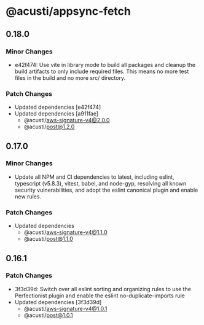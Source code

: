 # @acusti/appsync-fetch

## 0.18.0

### Minor Changes

- e42f474: Use vite in library mode to build all packages and cleanup the
  build artifacts to only include required files. This means no more test
  files in the build and no more src/ directory.

### Patch Changes

- Updated dependencies [e42f474]
- Updated dependencies [a911fae]
    - @acusti/aws-signature-v4@2.0.0
    - @acusti/post@1.2.0

## 0.17.0

### Minor Changes

- Update all NPM and CI dependencies to latest, including eslint,
  typescript (v5.8.3), vitest, babel, and node-gyp, resolving all known
  security vulnerabilities, and adopt the eslint canonical plugin and
  enable new rules.

### Patch Changes

- Updated dependencies
    - @acusti/aws-signature-v4@1.1.0
    - @acusti/post@1.1.0

## 0.16.1

### Patch Changes

- 3f3d39d: Switch over all eslint sorting and organizing rules to use the
  Perfectionist plugin and enable the eslint no-duplicate-imports rule
- Updated dependencies [3f3d39d]
    - @acusti/aws-signature-v4@1.0.1
    - @acusti/post@1.0.1
